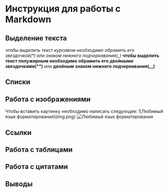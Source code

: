 # Инструкция для работы с Markdown

## Выделение текста
*чтобы выделить текст курсивом необходимо обрамить его звездочкой(\*)* или _знаком нижнего подчеркивания(\_)_
**чтобы выделить текст полужирным необходимо обрамить его двойными звездочками(\*\*)**
или __двойным знаком нижнего подчеркивания(\_\_)__

## Списки

## Работа с изображениями
Чтобы вставить картинку необходимо написать следующее:
\!\[Любимый язык форматирования](img.png)
![Любимый язык форматирования](img.png)
## Ссылки

## Работа с таблицами

## Работа с цитатами

## Выводы